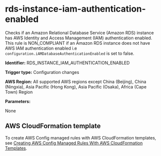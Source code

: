 # rds\-instance\-iam\-authentication\-enabled<a name="rds-instance-iam-authentication-enabled"></a>

Checks if an Amazon Relational Database Service \(Amazon RDS\) instance has AWS Identity and Access Management \(IAM\) authentication enabled\. This rule is NON\_COMPLIANT if an Amazon RDS instance does not have AWS IAM authentication enabled i\.e `configuration.iAMDatabaseAuthenticationEnabled` is set to false\.

**Identifier:** RDS\_INSTANCE\_IAM\_AUTHENTICATION\_ENABLED

**Trigger type:** Configuration changes

**AWS Region:** All supported AWS regions except China \(Beijing\), China \(Ningxia\), Asia Pacific \(Hong Kong\), Asia Pacific \(Osaka\), Africa \(Cape Town\) Region

**Parameters:**

None  

## AWS CloudFormation template<a name="w29aac11c33c17b7d271c15"></a>

To create AWS Config managed rules with AWS CloudFormation templates, see [Creating AWS Config Managed Rules With AWS CloudFormation Templates](aws-config-managed-rules-cloudformation-templates.md)\.